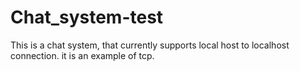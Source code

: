 # Chat_system-test

This is a chat system, that currently supports local host to localhost connection.
it is an example of tcp.


